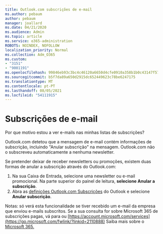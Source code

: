 ```yaml
---
title: Outlook.com subscrições de e-mail
ms.author: pebaum
author: pebaum
manager: joallard
ms.date: 04/21/2020
ms.audience: Admin
ms.topic: article
ms.service: o365-administration
ROBOTS: NOINDEX, NOFOLLOW
localization_priority: Normal
ms.collection: Adm_O365
ms.custom:
- "3151"
- "9001191"
ms.openlocfilehash: 99846eb93c3bc4c46120a6650d4cfe0910a358b1b0c43147f5723d3e09b91fa4
ms.sourcegitcommit: b5f7da89a650d2915dc652449623c78be6247175
ms.translationtype: MT
ms.contentlocale: pt-PT
ms.lasthandoff: 08/05/2021
ms.locfileid: "54111915"
---
```

# <a name="email-subscriptions"></a>Subscrições de e-mail

Por que motivo estou a ver e-mails nas minhas listas de subscrições?

Outlook.com detetou que a mensagem de e-mail contém informações de subscrição, incluindo "Anular subscrição" na mensagem. Outlook.com não o subscreveu automaticamente a nenhuma newsletter.

Se pretender deixar de receber newsletters ou promoções, existem duas formas de anular a subscrição através do Outlook.com:
1. Na sua Caixa de Entrada, selecione uma newsletter ou e-mail promocional. Na parte superior do painel de leitura, **selecione Anular a subscrição**.
2. Abra as [definições Outlook.com Subscrições](https://go.microsoft.com/fwlink/?linkid=2110887) do Outlook e selecione **Anular subscrição**.

Notas: só verá esta funcionalidade se tiver recebido um e-mail da empresa que enviou e-mails subscritos.
Se a sua consulta for sobre Microsoft 365 de subscrições pagas, vá para ou [https://account.microsoft.com/services](https://go.microsoft.com/fwlink/?linkid=2110888) Saiba mais sobre o [Microsoft 365.](https://products.office.com/compare-all-microsoft-office-products?tab=1&WT.mc_id=PROD_OL-Web_Support_O365NewValue_Upgrade)
  